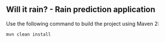 Will it rain? - Rain prediction application
-------------------------------------------

Use the following command to build the project using Maven 2:

    mvn clean install